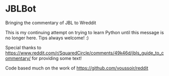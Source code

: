 # JBLBot
Bringing the commentary of JBL to Wreddit

This is my continuing attempt on trying to learn Python until this message is no longer here. Tips always welcome! :)

Special thanks to https://www.reddit.com/r/SquaredCircle/comments/49k46d/jbls_guide_to_commentary/ for providing some text!

Code based much on the work of https://github.com/voussoir/reddit